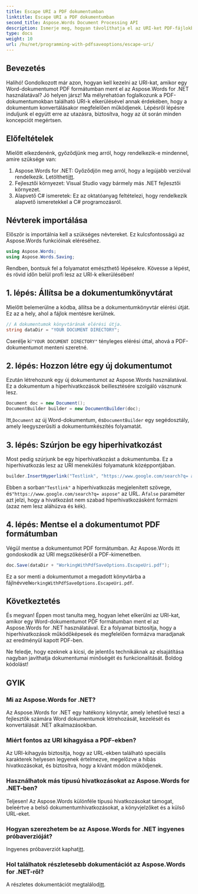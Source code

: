 ```yaml
---
title: Escape URI a PDF dokumentumban
linktitle: Escape URI a PDF dokumentumban
second_title: Aspose.Words Document Processing API
description: Ismerje meg, hogyan távolíthatja el az URI-ket PDF-fájlokban az Aspose.Words for .NET használatával. Ez a részletes útmutató lépésről lépésre végigvezeti a folyamaton.
type: docs
weight: 10
url: /hu/net/programming-with-pdfsaveoptions/escape-uri/
---
```

## Bevezetés

Halihó! Gondolkozott már azon, hogyan kell kezelni az URI-kat, amikor egy Word-dokumentumot PDF formátumban ment el az Aspose.Words for .NET használatával? Jó helyen jársz! Ma mélyrehatóan foglalkozunk a PDF-dokumentumokban található URI-k elkerülésével annak érdekében, hogy a dokumentum konvertálásakor megfelelően működjenek. Lépésről lépésre induljunk el együtt erre az utazásra, biztosítva, hogy az út során minden koncepciót megértsen.

## Előfeltételek

Mielőtt elkezdenénk, győződjünk meg arról, hogy rendelkezik-e mindennel, amire szüksége van:

1.  Aspose.Words for .NET: Győződjön meg arról, hogy a legújabb verzióval rendelkezik. Letöltheti[itt](https://releases.aspose.com/words/net/).
2. Fejlesztői környezet: Visual Studio vagy bármely más .NET fejlesztői környezet.
3. Alapvető C# ismeretek: Ez az oktatóanyag feltételezi, hogy rendelkezik alapvető ismeretekkel a C# programozásról.

## Névterek importálása

Először is importálnia kell a szükséges névtereket. Ez kulcsfontosságú az Aspose.Words funkcióinak eléréséhez.

```csharp
using Aspose.Words;
using Aspose.Words.Saving;
```

Rendben, bontsuk fel a folyamatot emészthető lépésekre. Kövesse a lépést, és rövid időn belül profi lesz az URI-k elkerülésében!

## 1. lépés: Állítsa be a dokumentumkönyvtárat

Mielőtt belemerülne a kódba, állítsa be a dokumentumkönyvtár elérési útját. Ez az a hely, ahol a fájlok mentésre kerülnek.

```csharp
// A dokumentumok könyvtárának elérési útja.
string dataDir = "YOUR DOCUMENT DIRECTORY";
```

 Cserélje ki`"YOUR DOCUMENT DIRECTORY"` tényleges elérési úttal, ahová a PDF-dokumentumot menteni szeretné.

## 2. lépés: Hozzon létre egy új dokumentumot

Ezután létrehozunk egy új dokumentumot az Aspose.Words használatával. Ez a dokumentum a hiperhivatkozások beillesztésére szolgáló vásznunk lesz.

```csharp
Document doc = new Document();
DocumentBuilder builder = new DocumentBuilder(doc);
```

 Itt,`Document` az új Word-dokumentum, és`DocumentBuilder` egy segédosztály, amely leegyszerűsíti a dokumentumkészítés folyamatát.

## 3. lépés: Szúrjon be egy hiperhivatkozást

Most pedig szúrjunk be egy hiperhivatkozást a dokumentumba. Ez a hiperhivatkozás lesz az URI menekülési folyamatunk középpontjában.

```csharp
builder.InsertHyperlink("Testlink", "https://www.google.com/search?q= aspose", false);
```

 Ebben a sorban`"Testlink"` a hiperhivatkozás megjelenített szövege, és`"https://www.google.com/search?q= aspose"` az URL. A`false` paraméter azt jelzi, hogy a hivatkozást nem szabad hiperhivatkozásként formázni (azaz nem lesz aláhúzva és kék).

## 4. lépés: Mentse el a dokumentumot PDF formátumban

Végül mentse a dokumentumot PDF formátumban. Az Aspose.Words itt gondoskodik az URI megszökéséről a PDF-kimenetben.

```csharp
doc.Save(dataDir + "WorkingWithPdfSaveOptions.EscapeUri.pdf");
```

 Ez a sor menti a dokumentumot a megadott könyvtárba a fájlnévvel`WorkingWithPdfSaveOptions.EscapeUri.pdf`.

## Következtetés

És megvan! Éppen most tanulta meg, hogyan lehet elkerülni az URI-kat, amikor egy Word-dokumentumot PDF formátumban ment el az Aspose.Words for .NET használatával. Ez a folyamat biztosítja, hogy a hiperhivatkozások működőképesek és megfelelően formázva maradjanak az eredményül kapott PDF-ben. 

Ne feledje, hogy ezeknek a kicsi, de jelentős technikáknak az elsajátítása nagyban javíthatja dokumentumai minőségét és funkcionalitását. Boldog kódolást!

## GYIK

### Mi az Aspose.Words for .NET?

Az Aspose.Words for .NET egy hatékony könyvtár, amely lehetővé teszi a fejlesztők számára Word dokumentumok létrehozását, kezelését és konvertálását .NET alkalmazásokban.

### Miért fontos az URI kihagyása a PDF-ekben?

Az URI-kihagyás biztosítja, hogy az URL-ekben található speciális karakterek helyesen legyenek értelmezve, megelőzve a hibás hivatkozásokat, és biztosítva, hogy a kívánt módon működjenek.

### Használhatok más típusú hivatkozásokat az Aspose.Words for .NET-ben?

Teljesen! Az Aspose.Words különféle típusú hivatkozásokat támogat, beleértve a belső dokumentumhivatkozásokat, a könyvjelzőket és a külső URL-eket.

### Hogyan szerezhetem be az Aspose.Words for .NET ingyenes próbaverzióját?

 Ingyenes próbaverziót kaphat[itt](https://releases.aspose.com/).

### Hol találhatok részletesebb dokumentációt az Aspose.Words for .NET-ről?

 A részletes dokumentációt megtalálod[itt](https://reference.aspose.com/words/net/).
